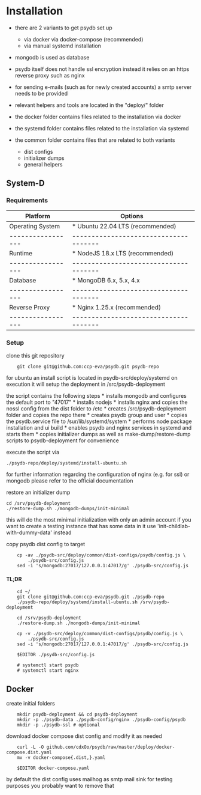 # Installation

* there are 2 variants to get psydb set up
    * via docker via docker-compose (recommended)
    * via manual systemd installation

* mongodb is used as database
* psydb itself does not handle ssl encryption instead it relies on an https
  reverse proxy such as nginx
* for sending e-mails (such as for newly created accounts)
  a smtp server needs to be provided

* relevant helpers and tools are located in the "deploy/" folder
* the docker folder contains files related to the installation via docker
* the systemd folder contains files related to the installation via systemd
* the common folder contains files that are related to both variants
    * dist configs
    * initializer dumps
    * general helpers


## System-D

### Requirements

| Platform          | Options                               |
| ----------------- | ------------------------------------- |
| Operating System  | * Ubuntu 22.04 LTS (recommended)      |
| ----------------- | ------------------------------------- |
| Runtime           | * NodeJS 18.x LTS (recommended)       |
| ----------------- | ------------------------------------- |
| Database          | * MongoDB 6.x, 5.x, 4.x               | 
| ----------------- | ------------------------------------- |
| Reverse Proxy     | * Nginx 1.25.x (recommended)          | 
| ----------------- | ------------------------------------- |

### Setup

clone this git repository
```
    git clone git@github.com:ccp-eva/psydb.git psydb-repo
```

for ubuntu an install script is located in psydb-src/deploy/systemd
on execution it will setup the deployment in /src/psydb-deployment

the script contains the following steps
    * installs mongodb and configures the default port to "47017"
    * installs nodejs
    * installs nginx and copies the nossl config from the dist folder to /etc
    * creates /src/psydb-deployment folder and copies the repo there
    * creates psydb group and user
    * copies the psydb.service file to /sur/lib/systemd/system
    * performs node package installation and ui build
    * enables psydb and nginx services in systemd and starts them
    * copies initializer dumps as well as make-dump/restore-dump scripts
      to psydb-deployment for convenience

execute the script via
```
./psydb-repo/deploy/systemd/install-ubuntu.sh
```

for further information regarding the configuration of
nginx (e.g. for ssl) or mongodb please refer to the official documentation

restore an initializer dump
```
cd /srv/psydb-deployment
./restore-dump.sh ./mongodb-dumps/init-minimal
```

this will do the most minimal initialization with only an admin account
if you want to create a testing instance that has some data in it
use 'init-childlab-with-dummy-data' instead

copy psydb dist config to target
```
    cp -av ./psydb-src/deploy/common/dist-configs/psydb/config.js \
        ./psydb-src/config.js
    sed -i 's/mongodb:27017/127.0.0.1:47017/g' ./psydb-src/config.js
```

#### TL;DR

```
    cd ~/
    git clone git@github.com:ccp-eva/psydb.git ./psydb-repo
    ./psydb-repo/deploy/systemd/install-ubuntu.sh /srv/psydb-deployment
    
    cd /srv/psydb-deployment
    ./restore-dump.sh ./mongodb-dumps/init-minimal
    
    cp -v ./psydb-src/deploy/common/dist-configs/psydb/config.js \
        ./psydb-src/config.js
    sed -i 's/mongodb:27017/127.0.0.1:47017/g' ./psydb-src/config.js

    $EDITOR ./psydb-src/config.js

    # systemctl start psydb
    # systemctl start nginx
```

## Docker

create initial folders
```
    mkdir psydb-deployment && cd psydb-deployment
    mkdir -p ./psydb-data ./psydb-config/nginx ./psydb-config/psydb
    mkdir -p ./psydb-ssl # optional
```

download docker compose dist config and modify it as needed
```
    curl -L -O github.com/cdxOo/psydb/raw/master/deploy/docker-compose.dist.yaml
    mv -v docker-compose{.dist,}.yaml

    $EDITOR docker-compose.yaml
```

by default the dist config uses mailhog as smtp mail sink for testing
purposes you probably want to remove that
